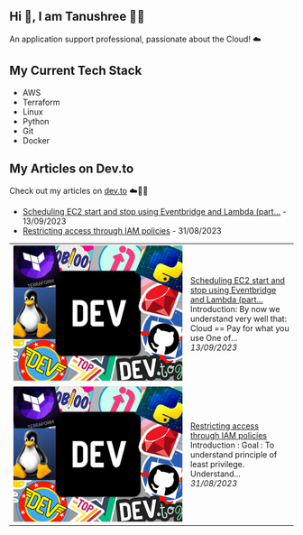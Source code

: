 ## Hi 👋, I am Tanushree :woman_technologist:
An application support professional, passionate about the Cloud! ☁️

## My Current Tech Stack

- AWS
- Terraform
- Linux
- Python
- Git
- Docker

## My Articles on Dev.to

Check out my articles on [dev.to](https://dev.to/tanushree_aggarwal) ☁️📖📝


- [Scheduling EC2 start and stop using Eventbridge and Lambda (part...](https://dev.to/aws-builders/scheduling-ec2-start-and-stop-using-eventbridge-and-lambda-part-1-of-2-30he) - 13/09/2023
- [Restricting access through IAM policies](https://dev.to/aws-builders/restricting-access-through-iam-policies-3p0o) - 31/08/2023

<table>
        <tr>
            <td width="300px"><img src="data/images/default-thumbnail.png" alt="thumbnail"></td>
            <td>
                <a href="https://dev.to/aws-builders/scheduling-ec2-start-and-stop-using-eventbridge-and-lambda-part-1-of-2-30he">Scheduling EC2 start and stop using Eventbridge and Lambda (part...</a>
                <div>Introduction:   By now we understand very well that: Cloud == Pay for what you use One of...</div>
                <div><i>13/09/2023</i></div>
            </td>
        </tr>
        <tr>
            <td width="300px"><img src="data/images/default-thumbnail.png" alt="thumbnail"></td>
            <td>
                <a href="https://dev.to/aws-builders/restricting-access-through-iam-policies-3p0o">Restricting access through IAM policies</a>
                <div>Introduction :            Goal :    To understand principle of least privilege.  Understand...</div>
                <div><i>31/08/2023</i></div>
            </td>
        </tr>
</table>
